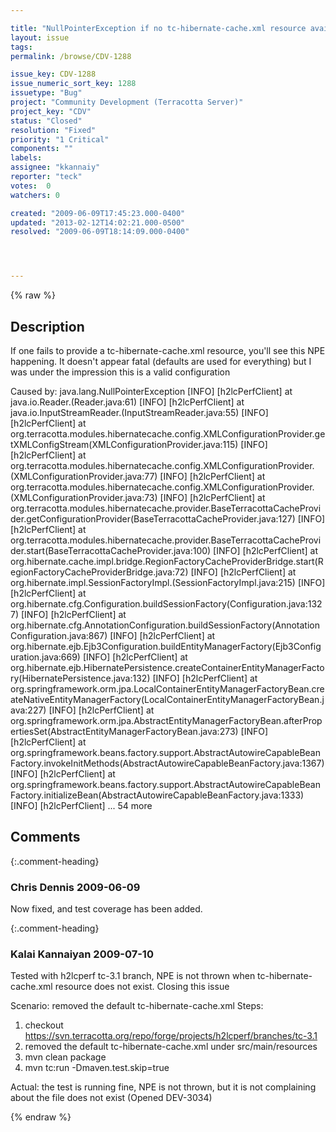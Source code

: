 ```yaml
---

title: "NullPointerException if no tc-hibernate-cache.xml resource available"
layout: issue
tags: 
permalink: /browse/CDV-1288

issue_key: CDV-1288
issue_numeric_sort_key: 1288
issuetype: "Bug"
project: "Community Development (Terracotta Server)"
project_key: "CDV"
status: "Closed"
resolution: "Fixed"
priority: "1 Critical"
components: ""
labels: 
assignee: "kkannaiy"
reporter: "teck"
votes:  0
watchers: 0

created: "2009-06-09T17:45:23.000-0400"
updated: "2013-02-12T14:02:21.000-0500"
resolved: "2009-06-09T18:14:09.000-0400"




---
```


{% raw %}

## Description

<div markdown="1" class="description">

If one fails to provide a tc-hibernate-cache.xml resource, you'll see this NPE happening. It doesn't appear fatal (defaults are used for everything) but I was under the impression this is a valid configuration

Caused by: java.lang.NullPointerException
[INFO] [h2lcPerfClient] 	at java.io.Reader.<init>(Reader.java:61)
[INFO] [h2lcPerfClient] 	at java.io.InputStreamReader.<init>(InputStreamReader.java:55)
[INFO] [h2lcPerfClient] 	at org.terracotta.modules.hibernatecache.config.XMLConfigurationProvider.getXMLConfigStream(XMLConfigurationProvider.java:115)
[INFO] [h2lcPerfClient] 	at org.terracotta.modules.hibernatecache.config.XMLConfigurationProvider.<init>(XMLConfigurationProvider.java:77)
[INFO] [h2lcPerfClient] 	at org.terracotta.modules.hibernatecache.config.XMLConfigurationProvider.<init>(XMLConfigurationProvider.java:73)
[INFO] [h2lcPerfClient] 	at org.terracotta.modules.hibernatecache.provider.BaseTerracottaCacheProvider.getConfigurationProvider(BaseTerracottaCacheProvider.java:127)
[INFO] [h2lcPerfClient] 	at org.terracotta.modules.hibernatecache.provider.BaseTerracottaCacheProvider.start(BaseTerracottaCacheProvider.java:100)
[INFO] [h2lcPerfClient] 	at org.hibernate.cache.impl.bridge.RegionFactoryCacheProviderBridge.start(RegionFactoryCacheProviderBridge.java:72)
[INFO] [h2lcPerfClient] 	at org.hibernate.impl.SessionFactoryImpl.<init>(SessionFactoryImpl.java:215)
[INFO] [h2lcPerfClient] 	at org.hibernate.cfg.Configuration.buildSessionFactory(Configuration.java:1327)
[INFO] [h2lcPerfClient] 	at org.hibernate.cfg.AnnotationConfiguration.buildSessionFactory(AnnotationConfiguration.java:867)
[INFO] [h2lcPerfClient] 	at org.hibernate.ejb.Ejb3Configuration.buildEntityManagerFactory(Ejb3Configuration.java:669)
[INFO] [h2lcPerfClient] 	at org.hibernate.ejb.HibernatePersistence.createContainerEntityManagerFactory(HibernatePersistence.java:132)
[INFO] [h2lcPerfClient] 	at org.springframework.orm.jpa.LocalContainerEntityManagerFactoryBean.createNativeEntityManagerFactory(LocalContainerEntityManagerFactoryBean.java:227)
[INFO] [h2lcPerfClient] 	at org.springframework.orm.jpa.AbstractEntityManagerFactoryBean.afterPropertiesSet(AbstractEntityManagerFactoryBean.java:273)
[INFO] [h2lcPerfClient] 	at org.springframework.beans.factory.support.AbstractAutowireCapableBeanFactory.invokeInitMethods(AbstractAutowireCapableBeanFactory.java:1367)
[INFO] [h2lcPerfClient] 	at org.springframework.beans.factory.support.AbstractAutowireCapableBeanFactory.initializeBean(AbstractAutowireCapableBeanFactory.java:1333)
[INFO] [h2lcPerfClient] 	... 54 more


</div>

## Comments


{:.comment-heading}
### **Chris Dennis** <span class="date">2009-06-09</span>

<div markdown="1" class="comment">

Now fixed, and test coverage has been added.

</div>


{:.comment-heading}
### **Kalai Kannaiyan** <span class="date">2009-07-10</span>

<div markdown="1" class="comment">

Tested with h2lcperf tc-3.1 branch, NPE is not thrown when tc-hibernate-cache.xml resource does not exist. Closing this issue

Scenario: removed the default tc-hibernate-cache.xml
Steps:
1. checkout https://svn.terracotta.org/repo/forge/projects/h2lcperf/branches/tc-3.1
1. removed the default tc-hibernate-cache.xml under src/main/resources
2. mvn clean package
3. mvn tc:run -Dmaven.test.skip=true

Actual: the test is running fine, NPE is not thrown, but it is not complaining about the file does not exist (Opened DEV-3034)

 

</div>



{% endraw %}
